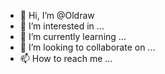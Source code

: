 - 👋 Hi, I’m @Oldraw
- 👀 I’m interested in ...
- 🌱 I’m currently learning ...
- 💞️ I’m looking to collaborate on ...
- 📫 How to reach me ...

<!---
Oldraw/Oldraw is a ✨ special ✨ repository because its `README.md` (this file) appears on your GitHub profile.
You can click the Preview link to take a look at your changes.
--->
